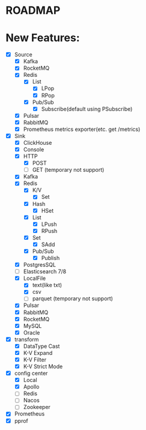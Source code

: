 # ROADMAP

# New Features:

- [X] Source
    - [X] Kafka
    - [X] RocketMQ
    - [X] Redis
        - [X] List
            - [X] LPop
            - [X] RPop
        - [X] Pub/Sub
            - [X] Subscribe(default using PSubscribe)
    - [X] Pulsar
    - [X] RabbitMQ
    - [X] Prometheus metrics exporter(etc. get /metrics)
- [X] Sink
    - [X] ClickHouse
    - [X] Console
    - [X] HTTP
        - [X] POST
        - [ ] GET (temporary not support)
    - [X] Kafka
    - [X] Redis
        - [X] K/V
            - [X] Set
        - [X] Hash
            - [X] HSet
        - [X] List
            - [X] LPush
            - [X] RPush
        - [X] Set
            - [X] SAdd
        - [X] Pub/Sub
            - [X] Publish
    - [X] PostgresSQL
    - [ ] Elasticsearch 7/8
    - [X] LocalFile
        - [X] text(like txt)
        - [X] csv
        - [ ] parquet (temporary not support)
    - [X] Pulsar
    - [X] RabbitMQ
    - [X] RocketMQ
    - [X] MySQL
    - [X] Oracle
- [X] transform
    - [X] DataType Cast
    - [X] K-V Expand
    - [X] K-V Filter
    - [X] K-V Strict Mode
- [X] config center
    - [X] Local
    - [X] Apollo
    - [ ] Redis
    - [ ] Nacos
    - [ ] Zookeeper
- [X] Prometheus
- [X] pprof